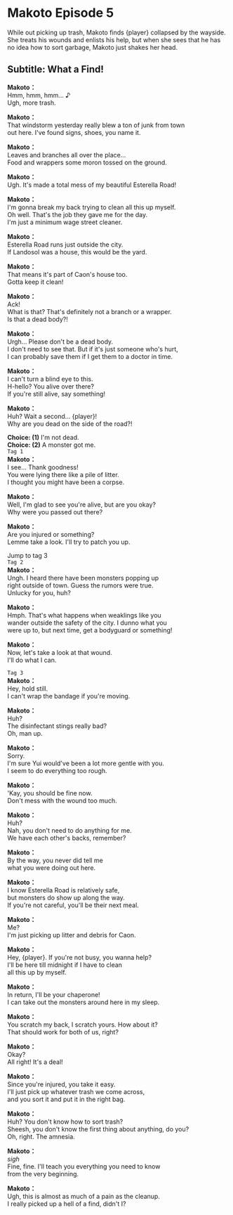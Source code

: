 # Makoto Episode 5
While out picking up trash, Makoto finds {player} collapsed by the wayside. She treats his wounds and enlists his help, but when she sees that he has no idea how to sort garbage, Makoto just shakes her head.
  
## Subtitle: What a Find!
  
**Makoto：**  
 Hmm, hmm, hmm... ♪  
Ugh, more trash.  
  
**Makoto：**  
That windstorm yesterday really blew a ton of junk from town  
out here. I've found signs, shoes, you name it.  
  
**Makoto：**  
Leaves and branches all over the place...  
Food and wrappers some moron tossed on the ground.  
  
**Makoto：**  
Ugh. It's made a total mess of my beautiful Esterella Road!  
  
**Makoto：**  
I'm gonna break my back trying to clean all this up myself.  
Oh well. That's the job they gave me for the day.  
I'm just a minimum wage street cleaner.  
  
**Makoto：**  
Esterella Road runs just outside the city.  
If Landosol was a house, this would be the yard.  
  
**Makoto：**  
That means it's part of Caon's house too.  
Gotta keep it clean!  
  
**Makoto：**  
Ack!  
What is that? That's definitely not a branch or a wrapper.  
Is that a dead body?!  
  
**Makoto：**  
Urgh... Please don't be a dead body.  
I don't need to see that. But if it's just someone who's hurt,  
I can probably save them if I get them to a doctor in time.  
  
**Makoto：**  
I can't turn a blind eye to this.  
H-hello? You alive over there?  
If you're still alive, say something!  
  
**Makoto：**  
Huh? Wait a second... {player}!  
Why are you dead on the side of the road?!  
  
**Choice: (1)**  I'm not dead.  
**Choice: (2)**  A monster got me.  
`Tag 1`  
**Makoto：**  
I see... Thank goodness!  
You were lying there like a pile of litter.  
I thought you might have been a corpse.  
  
**Makoto：**  
Well, I'm glad to see you're alive, but are you okay?  
Why were you passed out there?  
  
**Makoto：**  
Are you injured or something?  
Lemme take a look. I'll try to patch you up.  
  
Jump to tag 3  
`Tag 2`  
**Makoto：**  
Ungh. I heard there have been monsters popping up  
right outside of town. Guess the rumors were true.  
Unlucky for you, huh?  
  
**Makoto：**  
Hmph. That's what happens when weaklings like you  
wander outside the safety of the city. I dunno what you  
were up to, but next time, get a bodyguard or something!  
  
**Makoto：**  
Now, let's take a look at that wound.  
I'll do what I can.  
  
`Tag 3`  
**Makoto：**  
Hey, hold still.  
I can't wrap the bandage if you're moving.  
  
**Makoto：**  
Huh?  
The disinfectant stings really bad?  
Oh, man up.  
  
**Makoto：**  
Sorry.  
I'm sure Yui would've been a lot more gentle with you.  
I seem to do everything too rough.  
  
**Makoto：**  
'Kay, you should be fine now.  
Don't mess with the wound too much.  
  
**Makoto：**  
Huh?  
Nah, you don't need to do anything for me.  
We have each other's backs, remember?  
  
**Makoto：**  
By the way, you never did tell me  
what you were doing out here.  
  
**Makoto：**  
I know Esterella Road is relatively safe,  
but monsters do show up along the way.  
If you're not careful, you'll be their next meal.  
  
**Makoto：**  
Me?  
I'm just picking up litter and debris for Caon.  
  
**Makoto：**  
Hey, {player}. If you're not busy, you wanna help?  
I'll be here till midnight if I have to clean  
all this up by myself.  
  
**Makoto：**  
In return, I'll be your chaperone!  
I can take out the monsters around here in my sleep.  
  
**Makoto：**  
You scratch my back, I scratch yours. How about it?  
That should work for both of us, right?  
  
**Makoto：**  
Okay?  
All right! It's a deal!  
  
**Makoto：**  
Since you're injured, you take it easy.  
I'll just pick up whatever trash we come across,  
and you sort it and put it in the right bag.  
  
**Makoto：**  
Huh? You don't know how to sort trash?  
Sheesh, you don't know the first thing about anything, do you?  
Oh, right. The amnesia.  
  
**Makoto：**  
*sigh*  
Fine, fine. I'll teach you everything you need to know  
from the very beginning.  
  
**Makoto：**  
Ugh, this is almost as much of a pain as the cleanup.  
I really picked up a hell of a find, didn't I?  
